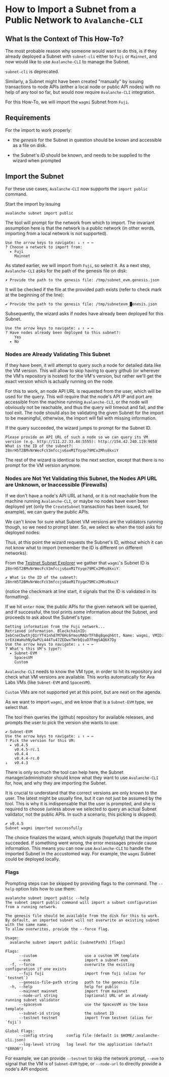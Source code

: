 # How to Import a Subnet from a Public Network to `Avalanche-CLI`

## What Is the Context of This How-To?

The most probable reason why someone would want to do this, 
is if they already deployed a Subnet with `subnet-cli` either to `Fuji` or `Mainnet`, 
and now would like to use `Avalanche-CLI` to manage the Subnet.  

`subnet-cli` is deprecated.

Similarly, a Subnet might have been created "manually" by issuing transactions 
to node APIs (either a local node or public API nodes) with no help of any tool so far,
but would now require `Avalanche-CLI` integration.

For this How-To, we will import the `wagmi` Subnet from `Fuji`.


## Requirements

For the import to work properly: 

* the *genesis* for the Subnet in question should be known and accessible as a file on disk.

* the Subnet's *ID* should be known, and needs to be supplied to the wizard when prompted


## Import the Subnet

For these use cases, `Avalanche-CLI` now supports the `import public` command.

Start the import by issuing

```shell
avalanche subnet import public 
```

The tool will prompt for the network from which to import. 
The invariant assumption here is that the network is a public network 
(in other words, importing from a local network is not supported).

```shell
Use the arrow keys to navigate: ↓ ↑ → ← 
? Choose a network to import from: 
  ▸ Fuji
    Mainnet
```

As stated earlier, we will import from `Fuji`, so select it. 
As a next step, `Avalanche-CLI` asks for the path of the genesis file on disk:

```shell
✗ Provide the path to the genesis file: /tmp/subnet_evm.genesis.json
```

It will be checked if the file at the provided path exists 
(refer to check mark at the beginning of the line):

```shell
✔ Provide the path to the genesis file: /tmp/subnetevm_█enesis.json
```

Subsequently, the wizard asks if nodes have already been deployed for this Subnet. 

```shell
Use the arrow keys to navigate: ↓ ↑ → ← 
? Have nodes already been deployed to this subnet?: 
    Yes
  ▸ No
```

### Nodes are Already Validating This Subnet

If they have been, it will attempt to query such a node for detailed data like the VM version. 
This will allow to skip having to query github (or wherever the VM's repository is hosted) 
for the VM's version, but rather we'll get the exact version which is actually running on the node.

For this to work, an node API URL is requested from the user, which will be used for the query.
This will require that the node's API IP and port are accessible from the machine running 
`Avalanche-CLI`, or the node will obviously not be reachable, 
and thus the query will timeout and fail, and the tool exit. 
The node should also be validating the given Subnet for the import to be meaningful, 
otherwise, the import will fail with missing information.

If the query succeeded, the wizard jumps to prompt for the Subnet ID.

```shell
Please provide an API URL of such a node so we can query its VM version (e.g. http://111.22.33.44:5555): http://154.42.240.119:9650
What is the ID of the subnet?: 28nrH5T2BMvNrWecFcV3mfccjs6axM1TVyqe79MCv2Mhs8kxiY
```

The rest of the wizard is identical to the next section, 
except that there is no prompt for the VM version anymore.

### Nodes are Not Yet Validating this Subnet, the Nodes API URL are Unknown, or Inaccessible (Firewalls)

If we don't have a node's API URL at hand, or it is not reachable 
from the machine running `Avalanche-CLI`, or maybe no nodes have even been deployed yet 
(only the `CreateSubnet` transaction has been issued, for example), we can query the public APIs. 

We can't know for sure what Subnet VM versions are the validators running though, 
so we need to prompt later.
So, we select `No` when the tool asks for deployed nodes:

Thus, at this point the wizard requests the Subnet's ID, without which it can not know 
what to import (remember the ID is different on different networks).

From the [Testnet Subnet Explorer](https://subnets-test.avax.network/wagmi)
we gather that `wagmi`'s Subnet ID is `28nrH5T2BMvNrWecFcV3mfccjs6axM1TVyqe79MCv2Mhs8kxiY`:

```shell
✔ What is the ID of the subnet?: 28nrH5T2BMvNrWecFcV3mfccjs6axM1TVyqe79MCv2Mhs8kxiY
```

(notice the checkmark at line start, it signals that the ID is validated in its formatting).

If we hit `enter` now, the public APIs for the given network will be queried, and if successful, 
the tool prints some information about the Subnet, and proceeds to ask about the Subnet's type:

```shell
Getting information from the Fuji network...
Retrieved information. BlockchainID: 2ebCneCbwthjQ1rYT41nhd7M76Hc6YmosMAQrTFhBq8qeqh6tt, Name: wagmi, VMID: srEXiWaHuhNyGwPUi444Tu47ZEDwxTWrbQiuD7FmgSAQ6X7Dy
Use the arrow keys to navigate: ↓ ↑ → ← 
? What's this VM's type?: 
  ▸ Subnet-EVM
    SpacesVM
    Custom
```

`Avalanche-CLI` needs to know the VM type, in order to hit its repository and check 
what VM versions are available. 
This works automatically for Ava Labs VMs (like `Subnet-EVM` and `SpacesVM`). 

`Custom` VMs are not supported yet at this point, but are next on the agenda.

As we want to import `wagmi`, and we know that is a `Subnet-EVM` type, we select that.

The tool then queries the (github) repository for available releases, 
and prompts the user to pick the version she wants to use:

```shell
✔ Subnet-EVM
Use the arrow keys to navigate: ↓ ↑ → ← 
? Pick the version for this VM: 
  ▸ v0.4.5
    v0.4.5-rc.1
    v0.4.4
    v0.4.4-rc.0
↓   v0.4.3
```

There is only so much the tool can help here, the Subnet manager/administrator 
should know what they want to use `Avalanche-CLI` for, how, 
and why they are importing the Subnet. 

It is crucial to understand that the correct versions are only known to the user. 
The latest might be usually fine, but it can not just be assumed by the tool. 
This is why it is indispensable that the user is prompted, and she is required to choose
(unless above we selected to query an actual Subnet validator, not the public APIs.
In such a scenario, this picking is skipped).

```shell
✔ v0.4.5
Subnet wagmi imported successfully
```

The choice finalizes the wizard, which signals (hopefully) that the import succeeded. 
If something went wrong, the error messages provide cause information.
This means you can now use `Avalanche-CLI` to handle the imported Subnet in the accustomed way. 
For example, the `wagmi` Subnet could be deployed locally.


### Flags

Prompting steps can be skipped by providing flags to the command. 
The `--help` option lists how to use them:

```shell
avalanche subnet import public --help
The subnet import public command will import a subnet configuration from a running network.

The genesis file should be available from the disk for this to work. 
By default, an imported subnet will not overwrite an existing subnet with the same name. 
To allow overwrites, provide the --force flag.

Usage:
  avalanche subnet import public [subnetPath] [flags]

Flags:
      --custom                     use a custom VM template
      --evm                        import a subnet-evm
  -f, --force                      overwrite the existing configuration if one exists
      --fuji fuji                  import from fuji (alias for `testnet`)
      --genesis-file-path string   path to the genesis file
  -h, --help                       help for public
      --mainnet mainnet            import from mainnet
      --node-url string            [optional] URL of an already running subnet validator
      --spacesvm                   use the SpacesVM as the base template
      --subnet-id string           the subnet ID
      --testnet testnet            import from testnet (alias for `fuji`)

Global Flags:
      --config string      config file (default is $HOME/.avalanche-cli.json)
      --log-level string   log level for the application (default "ERROR")
```

For example, we can provide `--testnet` to skip the network prompt, 
`--evm` to signal that the VM is of `Subnet-EVM` type, 
or `--node-url` to directly provide a node's API endpoint.
